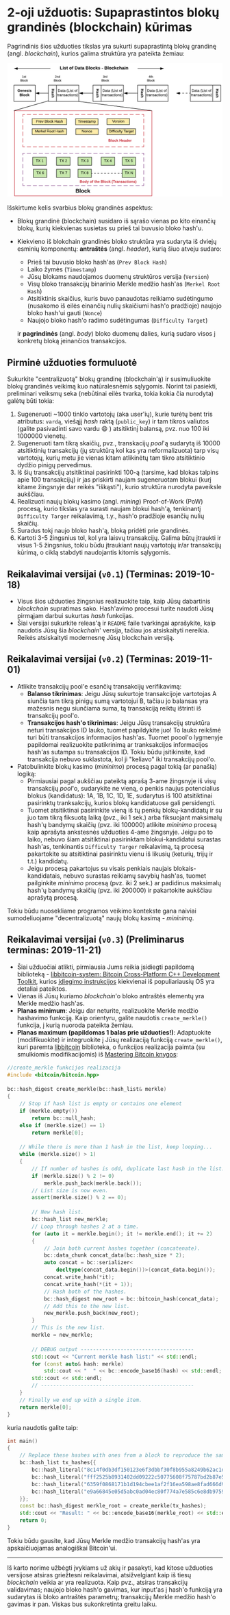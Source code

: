# 2-oji užduotis: Supaprastintos blokų grandinės (blockchain) kūrimas

Pagrindinis šios užduoties tikslas yra sukurti supaprastintą blokų grandinę (angl. *blockchain*), kurios galima struktūra yra pateikta žemiau:

![Hashing](img/Blockchain-represented-as-Linked-List-Data-Structure.png)

Išskirtume kelis svarbius blokų grandinės aspektus:

- Blokų grandinė (blockchain) susidaro iš sąrašo vienas po kito einančių blokų, kurių kiekvienas susietas su prieš tai buvusio bloko hash'u. 

- Kiekvieno iš blokchain grandinės bloko struktūra yra sudaryta iš dviejų esminių komponentų: **antraštės** (angl. *header*), kurią šiuo atveju sudaro:

  - Prieš tai buvusio bloko hash'as (`Prev Block Hash`)
  - Laiko žymės (`Timestamp`)
  - Jūsų blokams naudojamos duomenų struktūros versija (`Version`)
  - Visų bloko transakcijų binarinio Merkle medžio hash'as (`Merkel Root Hash`)
  - Atsitiktinis skaičius, kuris buvo panaudotas reikiamo sudėtingumo (nusakomo iš eilės einančių nulių skaičiumi hash'o pradžioje) naujojo bloko hash'ui gauti (`Nonce`)
  - Naujojo bloko hash'o radimo sudėtingumas (`Difficulty Target`)

  ir **pagrindinės** (angl. *body*) bloko duomenų dalies, kurią sudaro visos į konkretų bloką įeinančios transakcijos.

## Pirminė užduoties formuluotė

Sukurkite "centralizuotą" blokų grandinę (blockchain'ą) ir susimuliuokite blokų grandinės veikimą kuo natūralesnėmis sąlygomis. Norint tai pasiekti, preliminari veiksmų seka (nebūtinai eilės tvarka, tokia kokia čia nurodyta) galėtų būti tokia:

1. Sugeneruoti ~1000 tinklo vartotojų (aka user'ių), kurie turėtų bent tris atributus: `vardą`, viešąjį _hash_ raktą (`public_key`) ir tam tikros valiutos (galite pasivadinti savo vardu :smile: ) atsitiktinį balansą, pvz. nuo 100 iki 1000000 vienetų.
2. Sugeneruoti tam tikrą skaičių, pvz., transkacijų _pool_'ą sudarytą iš 10000 atsitiktinių transakcijų (jų struktūrą kol kas yra neformalizuota) tarp visų vartotojų, kurių metu jie vienas kitam atlikinėtų tam tikro atsitiktinio dydžio pinigų pervedimus.
3. Iš šių transakcijų atsitiktinai pasirinkti 100-ą (tarsime, kad blokas talpins apie 100 transakcijų) ir jas priskirti naujam sugeneruotam blokui (kurį kitame žingsnyje dar reikės "iškąsti"), kurio struktūra nurodyta paveiksle aukščiau.
4. Realizuoti naujų blokų kasimo (angl. *mining*) Proof-of-Work (PoW) procesą, kurio tikslas yra surasti naujam blokui hash'ą, tenkinantį `Difficulty Targer` reikalavimą, t.y., hash'o pradžioje esančių nulių skaičių.
5. Suradus tokį naujo bloko hash'ą, bloką pridėti prie grandinės. 
6. Kartoti 3-5 žingsnius tol, kol yra laisvų transakcijų. Galima būtų įtraukti ir visus 1-5 žingsnius, tokiu būdu įtraukiant naujų vartotojų ir/ar transakcijų kūrimą, o ciklą stabdyti naudojantis kitomis sąlygomis.

## Reikalavimai versijai (`v0.1`) (Terminas: 2019-10-18)

- Visus šios užduoties žingsnius realizuokite taip, kaip Jūsų dabartinis *blockchain* supratimas sako. Hash'avimo procesui turite naudoti Jūsų pirmąjam darbui sukurtas _hash_ funkcijas. 
- Šiai versijai sukurkite releas'ą ir `README` faile tvarkingai aprašykite, kaip naudotis Jūsų šia _blockchain_' versija, tačiau jos atsiskaityti nereikia. Reikės atsiskaityti modernesnę Jūsų blockchain versiją.

## Reikalavimai versijai (`v0.2`) (Terminas: 2019-11-01)

- Atlikite transakcijų pool'e esančių transakcijų verifikavimą:
  - **Balanso tikrinimas**: Jeigu Jūsų sukurtoje transakcijoje vartotojas A siunčia tam tikrą pinigų sumą vartotojui B, tačiau jo balansas yra mažesnis negu siunčiama suma, tą transakciją reiktų ištrinti iš transakcijų pool'o.
  - **Transakcijos hash'o tikrinimas**: Jeigu Jūsų transakcijų struktūra neturi transakcijos ID lauko, tuomet papildykite juo! To lauko reikšmė turi būti transakcijos informacijos hash'as. Tuomet poool'o lygmenyje papildomai realizuokite patikrinimą ar tranksakcijos informacijos hash'as sutampa su transakcijos ID. Tokiu būdu įsitikinsite, kad transakcija nebuvo suklastota, kol ji "keliavo" iki transakcijų pool'o.
- Patobulinkite blokų kasimo (_mininimo_) procesą pagal tokią (ar panašią) logiką:
  - Pirmiausiai pagal aukščiau pateiktą aprašą 3-ame žingsnyje iš visų transakcijų _pool_'o, sudarykite ne vieną, o penkis naujus potencialius blokus (kandidatus): 1A, 1B, 1C, 1D, 1E, sudarytus iš 100 atsitiktinai pasirinktų tranksakcijų, kurios blokų kandidatuose gali persidengti.
  - Tuomet atsitiktinai pasirinkite vieną iš tų penkių blokų-kandidatų ir su juo tam tikrą fiksuotą laiką (pvz., iki 1 sek.) arba fiksuojant maksimalų hash'ų bandymų skaičių (pvz. iki 100000) atlikite _mininimo_ procesą kaip aprašyta ankstesnės užduoties 4-ame žingsnyje. Jeigu po to laiko, nebuvo šiam atsitiktinai pasirinktam blokui-kandidatui surastas hash'as, tenkinantis `Difficulty Targer` reikalavimą, tą procesą pakartokite su atsitiktinai pasirinktu vienu iš likusių (keturių, trijų ir t.t.) kandidatų.
  - Jeigu procesą pakartojus su visais penkiais naujais blokais-kandidatais, nebuvo surastas reikiamų savybių hash'as, tuomet pailginkite _mininimo_ procesą (pvz. iki 2 sek.) ar padidinus maksimalų hash'ų bandymų skaičių (pvz. iki 200000) ir pakartokite aukščiau aprašytą procesą.
  

Tokiu būdu nuosekliame programos veikimo kontekste gana naiviai sumodeliuojame "decentralizuotą" naujų blokų kasimą - _mininimą_.

## Reikalavimai versijai (`v0.3`) (Preliminarus terminas: 2019-11-21)

-  Šiai užduočiai atlikti, pirmiausia Jums reikia įsidiegti papildomą biblioteką - [libbitcoin-system: Bitcoin Cross-Platform C++ Development Toolkit](https://github.com/libbitcoin/libbitcoin-system), kurios [įdiegimo instrukcijos](https://github.com/libbitcoin/libbitcoin-system#installation) kiekvienai iš populiariausių OS yra detaliai pateiktos.
-  Vienas iš Jūsų kuriamo *blockchain*'o bloko antraštės elementų yra Merkle medžio hash'as. 
  - **Planas minimum**: Jeigu dar neturite, realizuokite Merkle medžio hashavimo funkciją. Kaip orientyru, galite naudotis `create_merkle()` funkcija, į kurią nuoroda pateikta žemiau.
  - **Planas maximum (papildomas 1 balas prie užduoties!)**: Adaptuokite (modifikuokite) ir integruokite į Jūsų realizaciją funkciją `create_merkle()`, kuri paremta [libbitcoin](https://github.com/libbitcoin/libbitcoin-system)  biblioteka, o funkcijos realizacija paimta (su smulkiomis modifikacijomis) iš [Mastering Bitcoin knygos](https://github.com/bitcoinbook/bitcoinbook):

```cpp
//create_merkle funkcijos realizacija
#include <bitcoin/bitcoin.hpp>

bc::hash_digest create_merkle(bc::hash_list& merkle)
{
    // Stop if hash list is empty or contains one element
    if (merkle.empty())
        return bc::null_hash;
    else if (merkle.size() == 1)
        return merkle[0];

    // While there is more than 1 hash in the list, keep looping...
    while (merkle.size() > 1)
    {
        // If number of hashes is odd, duplicate last hash in the list.
        if (merkle.size() % 2 != 0)
            merkle.push_back(merkle.back());
        // List size is now even.
        assert(merkle.size() % 2 == 0);

        // New hash list.
        bc::hash_list new_merkle;
        // Loop through hashes 2 at a time.
        for (auto it = merkle.begin(); it != merkle.end(); it += 2)
        {
            // Join both current hashes together (concatenate).
            bc::data_chunk concat_data(bc::hash_size * 2);
            auto concat = bc::serializer<
                decltype(concat_data.begin())>(concat_data.begin());
            concat.write_hash(*it);
            concat.write_hash(*(it + 1));
            // Hash both of the hashes.
            bc::hash_digest new_root = bc::bitcoin_hash(concat_data);
            // Add this to the new list.
            new_merkle.push_back(new_root);
        }
        // This is the new list.
        merkle = new_merkle;

        // DEBUG output -------------------------------------
        std::cout << "Current merkle hash list:" << std::endl;
        for (const auto& hash: merkle)
            std::cout << "  " << bc::encode_base16(hash) << std::endl;
        std::cout << std::endl;
        // --------------------------------------------------
    }
    // Finally we end up with a single item.
    return merkle[0];
}
```

kuria naudotis galite taip:

```cpp
int main()
{
    // Replace these hashes with ones from a block to reproduce the same merkle root.
    bc::hash_list tx_hashes{{
        bc::hash_literal("8c14f0db3df150123e6f3dbbf30f8b955a8249b62ac1d1ff16284aefa3d06d87"),
        bc::hash_literal("fff2525b8931402dd09222c50775608f75787bd2b87e56995a7bdd30f79702c4"),
        bc::hash_literal("6359f0868171b1d194cbee1af2f16ea598ae8fad666d9b012c8ed2b79a236ec4"),
        bc::hash_literal("e9a66845e05d5abc0ad04ec80f774a7e585c6e8db975962d069a522137b80c1d"),
    }};
    const bc::hash_digest merkle_root = create_merkle(tx_hashes);
    std::cout << "Result: " << bc::encode_base16(merkle_root) << std::endl;
    return 0;
}
```

Tokiu būdu gausite, kad Jūsų Merkle medžio transakcijų hash'as yra apskaičiuojamas analogiškai Bitcoin'ui.

---
Iš karto norime užbėgti įvykiams už akių ir pasakyti, kad kitose užduoties versijose atsiras griežtesni reikalavimai, atsižvelgiant kaip iš tiesų _blockchain_ veikia ar yra realizuota. Kaip pvz., atsiras transakcijų validavimas; naujojo bloko hash'o gavimas, kur input'as į hash'o funkciją yra sudarytas iš bloko antraštės parametrų; transakcijų Merkle medžio hash'o gavimas ir pan. Viskas bus sukonkretinta greitu laiku.
